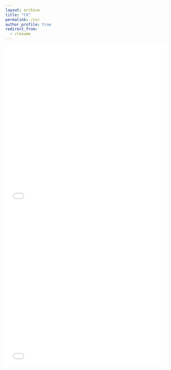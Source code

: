```yaml
---
layout: archive
title: "CV"
permalink: /cv/
author_profile: true
redirect_from:
  - /resume
---
```


<iframe src="/files/resume_20210702.pdf" width="100%" height="500" frameborder="no" border="0" marginwidth="0" marginheight="0"></iframe>
<iframe src="/files/CV_20210713.pdf" width="100%" height="500" frameborder="no" border="0" marginwidth="0" marginheight="0"></iframe>


